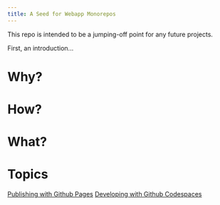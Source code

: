 ```yaml
---
title: A Seed for Webapp Monorepos
---
```


This repo is intended to be a jumping-off point for any future projects.

First, an introduction...

# Why?

# How?

# What?

# Topics
[Publishing with Github Pages](publishing_with_github_pages)
[Developing with Github Codespaces](developing_with_github_codespaces)
